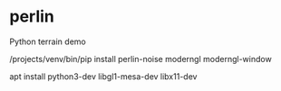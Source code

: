 # perlin
Python terrain demo

/projects/venv/bin/pip install perlin-noise moderngl moderngl-window

apt install python3-dev libgl1-mesa-dev libx11-dev
